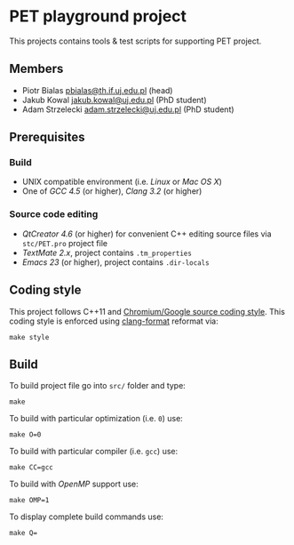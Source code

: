 PET playground project
======================

This projects contains tools & test scripts for supporting PET project.

Members
-------

* Piotr Bialas <pbialas@th.if.uj.edu.pl> (head)
* Jakub Kowal <jakub.kowal@uj.edu.pl> (PhD student)
* Adam Strzelecki <adam.strzelecki@uj.edu.pl> (PhD student)

Prerequisites
-------------

### Build

* UNIX compatible environment (i.e. *Linux* or *Mac OS X*)
* One of *GCC 4.5* (or higher), *Clang 3.2* (or higher)

### Source code editing

* *QtCreator 4.6* (or higher) for convenient C++ editing source files via `stc/PET.pro` project file
* *TextMate 2.x*, project contains `.tm_properties`
* *Emacs 23* (or higher), project contains `.dir-locals`

Coding style
------------

This project follows C++11 and [Chromium/Google source coding
style](http://dev.chromium.org/developers/coding-style). This coding style is enforced using
[clang-format](http://clang.llvm.org/docs/ClangFormat.html) reformat via:

	make style

Build
-----

To build project file go into `src/` folder and type:

	make

To build with particular optimization (i.e. `0`) use:

	make O=0

To build with particular compiler (i.e. `gcc`) use:

	make CC=gcc

To build with *OpenMP* support use:

	make OMP=1

To display complete build commands use:

	make Q=
